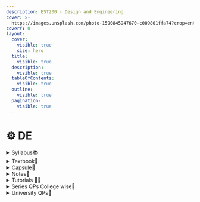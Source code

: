 ```yaml
---
description: EST200 - Design and Engineering
cover: >-
  https://images.unsplash.com/photo-1590845947670-c009801ffa74?crop=entropy&cs=srgb&fm=jpg&ixid=M3wxOTcwMjR8MHwxfHNlYXJjaHw5fHxkZXNpZ24lMjB0aGlua2luZ3xlbnwwfHx8fDE2OTUxMTg4MjF8MA&ixlib=rb-4.0.3&q=85
coverY: 0
layout:
  cover:
    visible: true
    size: hero
  title:
    visible: true
  description:
    visible: true
  tableOfContents:
    visible: true
  outline:
    visible: true
  pagination:
    visible: true
---
```


# ⚙ DE

<details>

<summary>Syllabus📚</summary>

[EST200](https://drive.google.com/file/d/1mMsn0iHRYagshZz0G1o9-5Sl2jFfWbb3/view?usp=drive\_link)👈

</details>

<details>

<summary>Textbook📖</summary>

[DE Textbook](https://drive.google.com/drive/folders/1n3ydPfiGovL\_es9vN\_uUN8D41QTcAOh6?usp=drive\_link)👈

</details>

<details>

<summary>Capsule💊</summary>

[DE Capsule](https://drive.google.com/drive/folders/1Y3TplJU44wSsjQ47GtGO3a\_8e1avOYVr?usp=drive\_link)👈

</details>

<details>

<summary>Notes📒</summary>

[DE Notes](https://drive.google.com/drive/folders/1r44MWp736PyHmU\_BXPdOVQtJvHVCZqxE?usp=drive\_link)👈

</details>

<details>

<summary>Tutorials 🧑‍🏫</summary>

[DE Useful Links](https://docs.google.com/document/d/1dvA5acTFuzdwFgR9DVudBfcjANpnUmzxTwPAkjxm5VY/edit?usp=drive\_link)👈

</details>

<details>

<summary>Series QPs College wise📃</summary>

[DE Series QPs](https://drive.google.com/drive/folders/1aNstOKWBNvE6yMsHqtzMNW0jE61tGzIi?usp=drive\_link)👈

</details>

<details>

<summary>University QPs📄</summary>

[DE University Question Papers](https://drive.google.com/drive/folders/1SiEnu9cbYj4QMmMxgTlnXa\_O5AFpdxR\_?usp=drive\_link)👈

</details>
